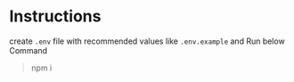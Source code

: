 # Instructions

create `.env` file with recommended values like `.env.example`
and Run below Command

> npm i
